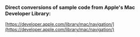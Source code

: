 
### Direct conversions of sample code from Apple's Mac Developer Library:

  [https://developer.apple.com/library/mac/navigation/](https://developer.apple.com/library/mac/navigation/)

